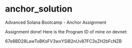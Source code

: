 # anchor_solution
Advanced Solana Bootcamp - Anchor Assignment


Assignment done! Here is the Program ID of mine on devnet:

67e8BD28LawToBKsFV3wxYSiB2nUv87FC3sZH2bFcNZB
